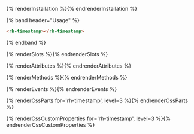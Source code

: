 {% renderInstallation %}{% endrenderInstallation %}

{% band header="Usage" %}
```html
<rh-timestamp></rh-timestamp>
```
{% endband %}

{% renderSlots %}{% endrenderSlots %}

{% renderAttributes %}{% endrenderAttributes %}

{% renderMethods %}{% endrenderMethods %}

{% renderEvents %}{% endrenderEvents %}

{% renderCssParts for='rh-timestamp', level=3 %}{% endrenderCssParts %}

{% renderCssCustomProperties for='rh-timestamp', level=3 %}{% endrenderCssCustomProperties %}
